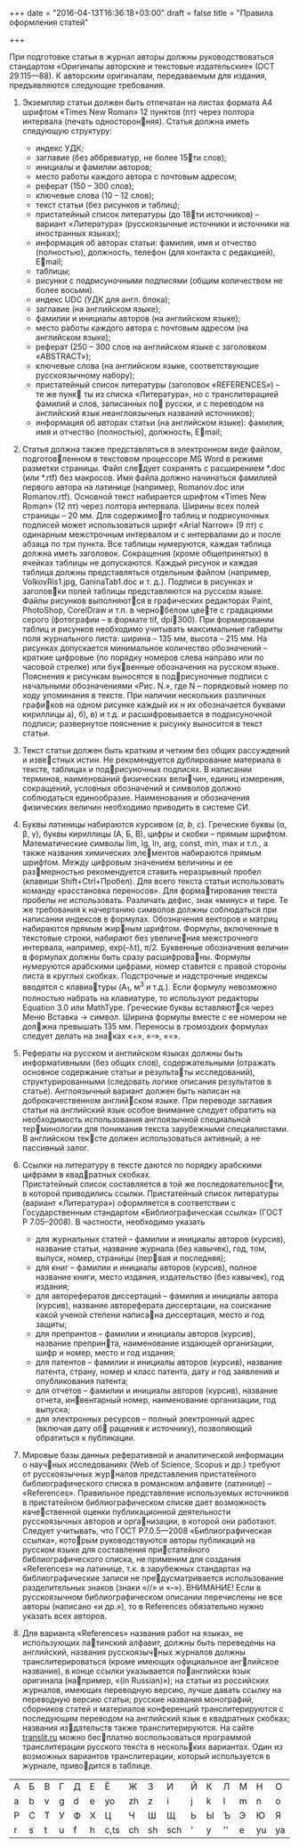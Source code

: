 +++
date = "2016-04-13T16:36:18+03:00"
draft = false
title = "Правила оформления статей"

+++

При подготовке статьи в журнал авторы должны руководствоваться стандартом «Оригиналы авторские и текстовые издательские» (ОСТ 29.115—88). К авторским оригиналам, передаваемым для издания, предъявляются следующие требования.
    
1. Экземпляр статьи должен быть отпечатан на листах формата А4 шрифтом «Times New Roman» 12 пунктов (пт) через полтора интервала (печать односторонняя). Статья должна иметь следующую структуру:

    * индекс УДК;
    * заглавие (без аббревиатур, не более 15ти слов);
    * инициалы и фамилии авторов;
    * место работы каждого автора с почтовым адресом;
    * реферат (150 – 300 слов);
    * ключевые слова (10 – 12 слов);
    * текст статьи (без рисунков и таблиц);
    * пристатейный список литературы (до 18ти источников) – вариант «Литература» (русскоязычные источники и источники на иностранных языках);
    * информация об авторах статьи: фамилия, имя и отчество (полностью), должность, телефон (для контакта с редакцией), Email;
    * таблицы;
    * рисунки с подрисуночными подписями (общим количеством не более восьми).
    * индекс UDC (УДК для англ. блока);
    * заглавие (на английском языке);
    * фамилии и инициалы авторов (на английском языке);
    * место работы каждого автора с почтовым адресом (на английском языке);
    * реферат (250 – 300 слов на английском языке с заголовком «ABSTRACT»);
    * ключевые слова (на английском языке, соответствующие русскоязычному набору);
    * пристатейный список литературы (заголовок «REFERENCES») – те же пунк
ты из списка «Литература», но с транслитерацией фамилий и слов, записанных по
русски, и с переводом на английский язык неанглоязычных названий источников);
    * информация об авторах статьи (на английском языке): фамилия, имя и отчество (полностью), должность, Email;
   
2. Статья должна также представляться в электронном виде файлом, подготовленном в текстовом процессоре MS Word в режиме разметки страницы. Файл следует сохранять с расширением *.doc (или *.rtf) без макросов. Имя файла должно начинаться фамилией первого автора на латинице (например, Romanov.doc или Romanov.rtf). Основной текст набирается шрифтом «Times New Roman» (12 пт) через полтора интервала. Ширины всех полей страницы – 20 мм. Для содержимого таблиц и подрисуночных подписей может использоваться шрифт «Arial Narrow» (9 пт) с одинарным межстрочным интервалом и с интервалами до и после абзаца по три пункта. Все таблицы нумеруются, каждая таблица должна иметь заголовок. Сокращения (кроме общепринятых) в ячейках таблицы не допускаются.
Каждый рисунок и каждая таблица должны представляться отдельным файлом (например, VolkovRis1.jpg, GaninaTab1.doc и т. д.). Подписи в рисунках и заголовки полей таблицы представляются на русском языке. Файлы рисунков выполняются в графических редакторах Paint, PhotoShop, CorelDraw и т.п. в чернобелом цвете с градациями серого (фотографии – в формате tif, dpi300).
При формировании таблиц и рисунков необходимо учитывать максимальные габариты поля журнального листа: ширина – 135 мм, высота – 215 мм.
На рисунках допускается минимальное количество обозначений – краткие цифровые (по порядку номеров слева направо или по часовой стрелке) или буквенные обозначения на русском языке. Пояснения к рисункам выносятся в подрисуночные подписи с начальными обозначениями «Рис. N.», где N – порядковый номер по ходу упоминания в тексте. При наличии нескольких различных графиков на одном рисунке каждый их н    их обозначается буквами кириллицы а), б), в) и т.д. и расшифровывается в подрисуночной подписи; развернутое пояснение к рисунку выносится в текст статьи.
    
3. Текст статьи должен быть кратким и четким без общих рассуждений и известных истин. Не рекомендуется дублирование материала в тексте, таблицах и подрисуночных подписях. В написании терминов, наименований физических величин, единиц измерения, сокращений, условных обозначений и символов должно соблюдаться единообразие. Наименования и обозначения физических величин необходимо приводить в системе СИ.
   
4. Буквы латиницы набираются курсивом (<em>a</em>, <em>b</em>, <em>c</em>). Греческие буквы (α, β, γ), буквы кириллицы (А, Б, В), цифры и скобки – прямым шрифтом. Математические символы lim, lg, ln, arg, const, min, max и т.п., а также названия химических элементов набираются прямым шрифтом. Между цифровым значением величины и ее размерностью рекомендуется ставить неразрывный пробел (клавиши Shift+Ctrl+Пробел). Для всего текста статьи использовать команду «расстановка переносов». Для форматирования текста пробелы не использовать. Различать дефис, знак «минус» и тире. 
Те же требования к начертанию символов должны соблюдаться при написании индексов в формулах. Обозначения векторов и матриц набираются прямым жирным шрифтом. Формулы, включенные в текстовые строки, набирают без увеличения межстрочного интервала, например, exp(–λt), π/2.
Буквенные обозначения величин в формулах должны быть сразу расшифрованы. Формулы нумеруются арабскими цифрами, номер ставится с правой стороны листа в круглых скобках. Подстрочные и надстрочные индексы вводятся с клавиатуры (A<sub>1</sub>, м<sup>3</sup> и т.д.). Если формулу невозможно полностью набрать на клавиатуре, то используют редакторы Equation 3.0 или MathType. Греческие буквы вставляются через Меню Вставка → символ. Ширина формулы вместе с ее номером не должна превышать 135 мм. Переносы в громоздких формулах следует делать на знаках «+», «–», «=».
   
5. Рефераты на русском и английском языках должны быть информативными (без общих слов), содержательными (отражать основное содержание статьи и результаты исследований), структурированными (следовать логике описания результатов в статье). Англоязычный вариант должен быть написан на доброкачественном английском языке. При переводе заглавия статьи на английский язык особое внимание следует обратить на необходимость использования англоязычной специальной терминологии для понимания текста зарубежными специалистами. В английском тексте должен использоваться активный, а не пассивный залог.
   
6. Ссылки на литературу в тексте даются по порядку арабскими цифрами в квадратных скобках.     
Пристатейный список составляется в той же последовательности, в которой приводились ссылки.
Пристатейный список литературы (вариант «Литература») оформляется в соответствии с Государственным стандартом «Библиографическая ссылка» (ГОСТ Р 7.05–2008). В частности, необходимо указать

    * для журнальных статей – фамилии и инициалы авторов (курсив), название статьи, название журнала (без кавычек), год, том, выпуск, номер, страницы (первая и последняя);
    * для книг – фамилии и инициалы авторов (курсив), полное название книги, место издания, издательство (без кавычек), год издания;
    * для авторефератов диссертаций – фамилия и инициалы автора (курсив), название автореферата диссертации, на соискание какой ученой степени написана диссертация, место и год защиты;
    * для препринтов – фамилии и инициалы авторов (курсив), название препринта, наименование издающей организации, шифр и номер, место и год издания;
    * для патентов – фамилии и инициалы авторов (курсив), название патента, страну, номер и класс патента, дату и год заявления и опубликования патента;
    * для отчетов – фамилии и инициалы авторов (курсив), название отчета, инвентарный номер, наименование организации, год выпуска;
    * для электронных ресурсов – полный электронный адрес (включая дату об ращения к источнику), позволяющий обратиться к публикации.
    
7. Мировые базы данных реферативной и аналитической информации о научных исследованиях (Web of Science, Scopus и др.) требуют от русскоязычных журналов представления пристатейного библиографического списка в романском алфавите (латинице) – «References». Правильное представление используемых источников в пристатейном библиографическом списке дает возможность качественной оценки публикационной деятельности русскоязычных авторов и организации, в которой они работают.
Следует учитывать, что ГОСТ Р7.0.5—2008 «Библиографическая ссылка», которым руководствуются авторы публикаций на русском языке для составления пристатейного библиографического списка, не применим для создания «References» на латинице, т.к. в зарубежных стандартах на библиографические записи не предусматривается использование разделительных знаков (знаки «//» и «–»).
ВНИМАНИЕ! Если в русскоязычном библиографическом описании перечислены не все авторы (написано «и др.»), то в References обязательно нужно указать всех авторов.

8. Для варианта «References» названия работ на языках, не использующих латинский алфавит, должны быть переведены на английский, названия русскоязычных журналов должны транслитерироваться (кроме имеющих официальное английское название), в конце ссылки указывается поанглийски язык оригинала (например, «(in Russian)»); на статьи из российских журналов, имеющих переводную версию, лучше давать ссылку на переводную версию статьи; русские названия монографий, сборников статей и материалов конференций транслитерируются с последующим переводом на английский язык в квадратных скобках; названия издательств также транслитерируются. На сайте [translit.ru](http://www.translit.ru/) можно бесплатно воспользоваться программой транслитерации русского текста в нескольких вариантах. Один из возможных вариантов транслитерации, который используется в журнале, приводится в таблице.

<div class="table-responsive">
<table  class="table table-bordered">
  <tr>
    <td>А</td>
<td>Б</td>
<td>В</td>
<td>Г</td>
<td>Д</td>
<td>Е</td>
<td>Ё</td>
<td>Ж</td>
<td>З</td>
<td>И</td>
<td>Й</td>
<td>К</td>
<td>Л</td>
<td>М</td>
<td>Н</td>
<td>О</td>
<td>П</td>
  </tr>
  <tr>
    <td>a</td>
<td>b</td>
<td>v</td>
<td>g</td>
<td>d</td>
<td>e</td>
<td>yo</td>
<td>zh</td>
<td>z</td>
<td>i</td>
<td>j</td>
<td>k</td>
<td>l</td>
<td>m</td>
<td>n</td>
<td>o</td>
<td>p</td>
  </tr>
<tr>
<td>Р</td>
<td>С</td>
<td>Т</td>
<td>У</td>
<td>Ф</td>
<td>Х</td>
<td>Ц</td>
<td>Ч</td>
<td>Ш</td>
<td>Щ</td>
<td>Ь</td>
<td>Ы</td>
<td>Ъ</td>
<td>Э</td>
<td>Ю</td>
<td>Я</td>
<td></td>
</tr>
<tr>
<td>r</td>
<td>s</td>
<td>t</td>
<td>u</td>
<td>f</td>
<td>h</td>
<td>c,ts</td>
<td>ch</td>
<td>sh</td>
<td>sch</td>
<td>'</td>
<td>y</td>
<td>''</td>
<td>e</td>
<td>yu</td>
<td>ya</td>
<td></td>
</tr>
</table>
</div>